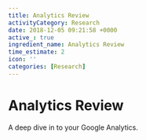 ```yaml
---
title: Analytics Review
activityCategory: Research
date: 2018-12-05 09:21:58 +0000
active_: true
ingredient_name: Analytics Review
time_estimate: 2
icon: ''
categories: [Research]
---
```

# Analytics Review

A deep dive in to your Google Analytics.
